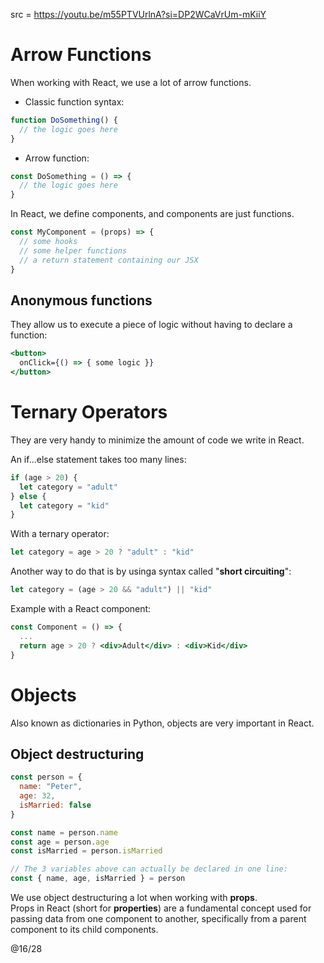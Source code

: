 src = https://youtu.be/m55PTVUrlnA?si=DP2WCaVrUm-mKiiY  

# Arrow Functions

When working with React, we use a lot of arrow functions.  
- Classic function syntax:
```js
function DoSomething() {
  // the logic goes here 
}
```
- Arrow function:
```js
const DoSomething = () => {
  // the logic goes here 
}
```

In React, we define components, and components are just functions.  
```js
const MyComponent = (props) => {
  // some hooks
  // some helper functions
  // a return statement containing our JSX 
}
```

## Anonymous functions

They allow us to execute a piece of logic without having to declare a function:
```jsx
<button>
  onClick={() => { some logic }}
</button>
```

# Ternary Operators

They are very handy to minimize the amount of code we write in React.  

An if...else statement takes too many lines:
```js
if (age > 20) {
  let category = "adult"
} else {
  let category = "kid"
}
```

With a ternary operator:
```js
let category = age > 20 ? "adult" : "kid"
```

Another way to do that is by usinga syntax called "**short circuiting**":
```js
let category = (age > 20 && "adult") || "kid"
```

Example with a React component:
```jsx
const Component = () => {
  ...
  return age > 20 ? <div>Adult</div> : <div>Kid</div>
}
```

# Objects

Also known as dictionaries in Python, objects are very important in React.  

## Object destructuring

```js
const person = {
  name: "Peter",
  age: 32,
  isMarried: false
}

const name = person.name
const age = person.age
const isMarried = person.isMarried

// The 3 variables above can actually be declared in one line:
const { name, age, isMarried } = person
```

We use object destructuring a lot when working with **props**.  
Props in React (short for **properties**) are a fundamental concept used for passing data from one component to another, specifically from a parent component to its child components.  



@16/28
